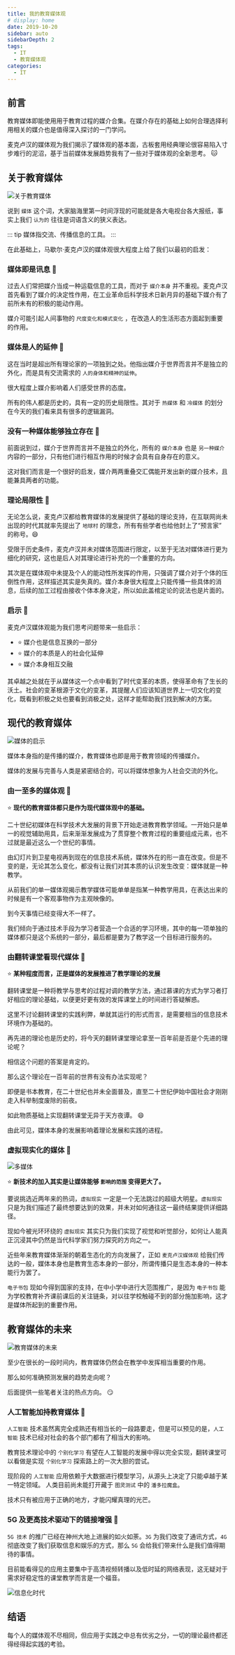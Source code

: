 ```yaml
---
title: 我的教育媒体观
# display: home
date: 2019-10-20
sidebar: auto
sidebarDepth: 2
tags: 
  - IT
  - 教育媒体观
categories:
  - IT
---
```


## 前言

教育媒体即能使用用于教育过程的媒介合集。在媒介存在的基础上如何合理选择利用相关的媒介也是值得深入探讨的一门学问。

麦克卢汉的媒体观为我们揭示了媒体观的基本面，古板套用经典理论很容易陷入寸步难行的泥沼，基于当前媒体发展趋势我有了一些对于媒体观的全新思考。 :cat:

<!-- more -->

## 关于教育媒体

![关于教育媒体](https://blog-img-1252360401.cos.ap-guangzhou.myqcloud.com/20191020-4.jpg)

说到 `媒体` 这个词，大家脑海里第一时间浮现的可能就是各大电视台各大报纸，事实上我们 `认为的` 往往是词语含义的狭义表达。

::: tip
媒体指交流、传播信息的工具。
:::

在此基础上，马歇尔·麦克卢汉的媒体观很大程度上给了我们以最初的启发：

### 媒体即是讯息 :flags:

过去人们常把媒介当成一种运载信息的工具，而对于 `媒介本身` 并不重视。麦克卢汉首先看到了媒介的决定性作用，在工业革命后科学技术日新月异的基础下媒介有了前所未有的积极的能动作用。

媒介可能引起人间事物的 `尺度变化和模式变化` ，在改造人的生活形态方面起到重要的作用。

### 媒体是人的延伸 :flags:

这在当时是超出所有理论家的一项独到之处。他指出媒介于世界而言并不是独立的外化，而是具有交流需求的 `人的身体和精神的延伸`。

很大程度上媒介影响着人们感受世界的态度。

所有的伟人都是历史的，具有一定的历史局限性。其对于 `热媒体` 和 `冷媒体` 的划分在今天的我们看来具有很多的逻辑漏洞。

### 没有一种媒体能够独立存在 :flags:

前面说到过，媒介于世界而言并不是独立的外化，所有的 `媒介本身` 也是 `另一种媒介` 内容的一部分，只有他们进行相互作用的时候才会具有自身存在的意义。

这对我们而言是一个很好的启发，媒介两两重叠交汇偶能开发出新的媒介技术，且能兼具两者的功能。

### 理论局限性 :flags:

无论怎么说，麦克卢汉都给教育媒体的发展提供了基础的理论支持，在互联网尚未出现的时代其就率先提出了 `地球村` 的理念，所有有些学者也给他封上了“预言家” 的称号。:smile:

受限于历史条件，麦克卢汉并未对媒体范围进行限定，以至于无法对媒体进行更为细化的研究，这也是后人对其理论进行补充的一个重要的方向。

其次是在媒体观中未提及个人的能动性所发挥的作用，只强调了媒介对于个体的压倒性作用，这样描述其实是失真的。媒介本身很大程度上只能传播一些具体的消息，后续的加工过程由接收个体本身决定，所以如此盖棺定论的说法也是片面的。

### 启示 :flags:

麦克卢汉媒体观能为我们思考问题带来一些启示： 

- :star: 媒介也是信息互换的一部分
- :star: 媒介的本质是人的社会化延伸
- :star: 媒介本身相互交融

其卓越之处就在于从媒体这一个点中看到了时代变革的本质，使得革命有了生长的沃土。社会的变革根源于文化的变革，其提醒人们应该知道世界上一切文化的变化，既看到积极之处也要看到消极之处，这样才能帮助我们找到解决的方案。

## 现代的教育媒体

![媒体的启示](https://blog-img-1252360401.cos.ap-guangzhou.myqcloud.com/20191020-2.jpg)

媒体本身指的是传播的媒介，教育媒体也即是用于教育领域的传播媒介。

媒体的发展与完善与人类是紧密结合的，可以将媒体想象为人社会交流的外化。

### 由一至多的媒体观 :flags:

:star: **现代的教育媒体都只是作为现代媒体观中的基础。**

二十世纪初媒体在科学技术大发展的背景下开始走进教育教学领域。一开始只是单一的视觉辅助用具，后来渐渐发展成为了贯穿整个教育过程的重要组成元素，也不过就是最近这么一个世纪的事情。

由幻灯片到卫星电视再到现在的信息技术系统，媒体外在的形一直在改变。但是不变的是，无论其怎么变化，都没有让我们对其本质的认识发生改变：媒体就是一种教学。

从前我们的单一媒体观揭示教学媒体可能单单是指某一种教学用具，在表达出来的时候是有一个客观事物作为主观映像的。

到今天事情已经变得大不一样了。

我们倾向于通过技术手段为学习者营造一个合适的学习环境，其中的每一项单独的媒体都只是这个系统的一部分，最后都是要为了教学这一个目标进行服务的。

### 由翻转课堂看现代媒体 :flags:

:star: **某种程度而言，正是媒体的发展推进了教学理论的发展**

翻转课堂是一种将教学与思考的过程对调的教学方法，通过慕课的方式为学习者打好相应的理论基础，以便更好更有效的发挥课堂上的时间进行答疑解惑。

这里不讨论翻转课堂的实践利弊，单就其运行的形式而言，是需要相当的信息技术环境作为基础的。

再先进的理论也是历史的，将今天的翻转课堂理论拿至一百年前是否是个先进的理论呢？

相信这个问题的答案是肯定的。

那么这个理论在一百年前的世界有没有办法实现呢？

即便是书本教育，在二十世纪也并未全面普及，直至二十世纪伊始中国社会才刚刚走入科举制度废除的前夜。

如此物质基础上实现翻转课堂无异于天方夜谭。 :smile:

由此可见，媒体本身的发展影响着理论发展和实践的进程。

### 虚拟现实化的媒体 :flags:

![多媒体](https://blog-img-1252360401.cos.ap-guangzhou.myqcloud.com/20191020-1.jpg)

:star: **新技术的加入其实是让媒体能够 `影响的范围` 变得更大了。**

要说挑选近两年来的热词，`虚拟现实` 一定是一个无法跳过的超级大明星。`虚拟现实` 只是为我们描述了最终想要达到的效果，并未对如何通往这一最终结果提供详细路径。

现如今被光环环绕的 `虚拟现实` 其实只为我们实现了视觉和听觉部分，如何让人能真正沉浸其中仍然是当代科学家们努力探究的方向之一。

近些年来教育媒体渐渐的朝着生态化的方向发展了，正如 `麦克卢汉媒体观` 给我们传达的一般，媒体本身也是教育生态本身的一部分，所谓传播只是生态本身的一种本能行为罢了。

`电子书包` 现如今得到国家的支持，在中小学中进行大范围推广，是因为 `电子书包` 能为学校教育补齐课前课后的关注链条，对以往学校触碰不到的部分施加影响，这才是媒体所起到的重要作用。

## 教育媒体的未来

![教育媒体的未来](https://blog-img-1252360401.cos.ap-guangzhou.myqcloud.com/201910-20-5.jpg)

至少在很长的一段时间内，教育媒体仍然会在教学中发挥相当重要的作用。

那么如何准确预测发展的趋势走向呢？

后面提供一些笔者关注的热点方向。 :smirk:

### 人工智能加持教育媒体 :flags:

`人工智能` 技术虽然离完全成熟还有相当长的一段路要走，但是可以预见的是，`人工智能` 技术已经对社会的各个部门都有了相当大的影响。

教育技术理论中的 `个别化学习` 有望在人工智能的发展中得以完全实现，翻转课堂可以看做是实现 `个别化学习` 探索路上的一次大胆的尝试。

现阶段的 `人工智能` 应用依赖于大数据进行模型学习，从源头上决定了只能卓越于某一特定领域。 人类目前尚未能打开藏于 `图灵测试` 中的 `潘多拉魔盒`。

技术只有被应用于正确的地方，才能闪耀真理的光芒。

### 5G 及更高技术驱动下的链接增强 :flags:

`5G 技术` 的推广已经在神州大地上进展的如火如荼。`3G` 为我们改变了通讯方式，`4G` 彻底改变了我们获取信息和娱乐的方式，那么 `5G` 会给我们带来什么是我们值得期待的事情。

目前能看得见的应用主要集中于高清视频转播以及低时延的网络表现，这无疑对于需求好稳定性的课堂教学而言是一个福音。

![信息化时代](https://blog-img-1252360401.cos.ap-guangzhou.myqcloud.com/20191020-3.jpg)

## 结语

每个人的媒体观不尽相同，但应用于实践之中总有优劣之分，一切的理论最终都还得经得起实践的考验。